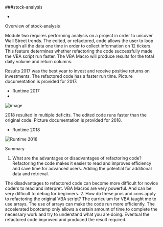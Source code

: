 ###stock-analysis

- 
Overview of stock-analysis

Module two requires performing analysis on a project in order to uncover Wall Street trends.
The edited, or refactored, code allows the user to loop through all the data one time in order to collect information on 12 tickers. This feature determines whether refactoring the code successfully made the VBA script run faster. The VBA Macro will produce results for the total daily volume and return columns. 


Results
2017 was the best year to invest and receive positive returns on investments.
The refactored code has a faster run time. Picture documentation is provided for 2017.

- Runtime 2017
- 
![image](https://user-images.githubusercontent.com/113808332/210183853-6ba821a4-c30f-431c-ab74-b9cab5ac2dbe.png)


2018 resulted in multiple deficits. 
The edited code runs faster than the original code. Picture documentation is provided for 2018.

- Runtime 2018

![Runtime 2018](https://user-images.githubusercontent.com/113808332/210183883-c070a84a-24ce-4f0b-ab78-556a6f6545d8.png)


Summary
1.	What are the advantages or disadvantages of refactoring code?
Refactoring the code makes it easier to read and improves efficiency and save time for advanced users. Adding the potential for additional data and retrieval.

The disadvantages to refactored code can become more difficult for novice coders to read and interpret. VBA Macros are very powerful. And can be very difficult to debug for beginners.
2.	How do these pros and cons apply to refactoring the original VBA script?
The curriculum for VBA taught me to use arrays. The use of arrays can make the code run more efficiently. 
The accelerated bootcamp only allows a certain amount of time to complete the necessary work and try to understand what you are doing. Eventual the refactored code improved and produced the result required. 







